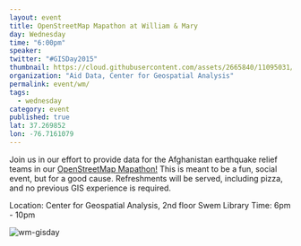 ```yaml
---
layout: event
title: OpenStreetMap Mapathon at William & Mary
day: Wednesday
time: "6:00pm"
speaker: 
twitter: "#GISDay2015"
thumbnail: https://cloud.githubusercontent.com/assets/2665840/11095031/19c0c38c-8861-11e5-9ae9-5402a81be3e4.jpg
organization: "Aid Data, Center for Geospatial Analysis"
permalink: event/wm/
tags: 
  - wednesday
category: event
published: true
lat: 37.269852
lon: -76.7161079
---
```


Join us in our effort to provide data for the Afghanistan earthquake relief teams in our [OpenStreetMap Mapathon!](http://www.wm.edu/as/cga/GIS_Day_Folder/index.php) This is meant to be a fun, social event, but for a good cause. Refreshments will be served, including pizza, and no previous GIS experience is required.

Location: Center for Geospatial Analysis, 2nd floor Swem Library
Time: 6pm - 10pm

![wm-gisday](https://cloud.githubusercontent.com/assets/2665840/11095031/19c0c38c-8861-11e5-9ae9-5402a81be3e4.jpg)
